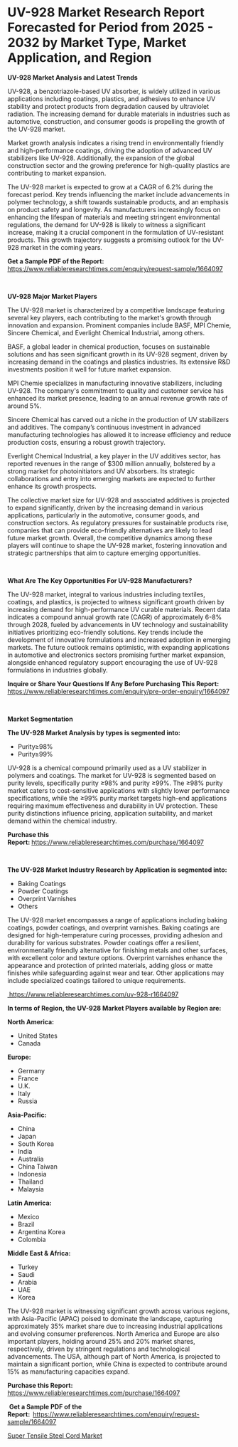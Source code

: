 <p><h1>UV-928 Market Research Report Forecasted for Period from 2025 -  2032 by Market Type, Market Application, and Region</h1></p><p><strong>UV-928 Market Analysis and Latest Trends</strong></p>
<p><p>UV-928, a benzotriazole-based UV absorber, is widely utilized in various applications including coatings, plastics, and adhesives to enhance UV stability and protect products from degradation caused by ultraviolet radiation. The increasing demand for durable materials in industries such as automotive, construction, and consumer goods is propelling the growth of the UV-928 market.</p><p>Market growth analysis indicates a rising trend in environmentally friendly and high-performance coatings, driving the adoption of advanced UV stabilizers like UV-928. Additionally, the expansion of the global construction sector and the growing preference for high-quality plastics are contributing to market expansion. </p><p>The UV-928 market is expected to grow at a CAGR of 6.2% during the forecast period. Key trends influencing the market include advancements in polymer technology, a shift towards sustainable products, and an emphasis on product safety and longevity. As manufacturers increasingly focus on enhancing the lifespan of materials and meeting stringent environmental regulations, the demand for UV-928 is likely to witness a significant increase, making it a crucial component in the formulation of UV-resistant products. This growth trajectory suggests a promising outlook for the UV-928 market in the coming years.</p></p>
<p><strong>Get a Sample PDF of the Report:&nbsp;</strong> <a href="https://www.reliableresearchtimes.com/enquiry/request-sample/1664097?utm_campaign=3033&utm_medium=2&utm_source=Github&utm_content=ia&utm_term=23032025&utm_id=uv-928">https://www.reliableresearchtimes.com/enquiry/request-sample/1664097</a></p>
<p>&nbsp;</p>
<p><strong>UV-928 Major Market Players</strong></p>
<p><p>The UV-928 market is characterized by a competitive landscape featuring several key players, each contributing to the market's growth through innovation and expansion. Prominent companies include BASF, MPI Chemie, Sincere Chemical, and Everlight Chemical Industrial, among others.</p><p>BASF, a global leader in chemical production, focuses on sustainable solutions and has seen significant growth in its UV-928 segment, driven by increasing demand in the coatings and plastics industries. Its extensive R&D investments position it well for future market expansion.</p><p>MPI Chemie specializes in manufacturing innovative stabilizers, including UV-928. The company's commitment to quality and customer service has enhanced its market presence, leading to an annual revenue growth rate of around 5%.</p><p>Sincere Chemical has carved out a niche in the production of UV stabilizers and additives. The company’s continuous investment in advanced manufacturing technologies has allowed it to increase efficiency and reduce production costs, ensuring a robust growth trajectory.</p><p>Everlight Chemical Industrial, a key player in the UV additives sector, has reported revenues in the range of $300 million annually, bolstered by a strong market for photoinitiators and UV absorbers. Its strategic collaborations and entry into emerging markets are expected to further enhance its growth prospects.</p><p>The collective market size for UV-928 and associated additives is projected to expand significantly, driven by the increasing demand in various applications, particularly in the automotive, consumer goods, and construction sectors. As regulatory pressures for sustainable products rise, companies that can provide eco-friendly alternatives are likely to lead future market growth. Overall, the competitive dynamics among these players will continue to shape the UV-928 market, fostering innovation and strategic partnerships that aim to capture emerging opportunities.</p></p>
<p>&nbsp;</p>
<p><strong>What Are The Key Opportunities For UV-928 Manufacturers?</strong></p>
<p><p>The UV-928 market, integral to various industries including textiles, coatings, and plastics, is projected to witness significant growth driven by increasing demand for high-performance UV curable materials. Recent data indicates a compound annual growth rate (CAGR) of approximately 6-8% through 2028, fueled by advancements in UV technology and sustainability initiatives prioritizing eco-friendly solutions. Key trends include the development of innovative formulations and increased adoption in emerging markets. The future outlook remains optimistic, with expanding applications in automotive and electronics sectors promising further market expansion, alongside enhanced regulatory support encouraging the use of UV-928 formulations in industries globally.</p></p>
<p><strong>Inquire or Share Your Questions If Any Before Purchasing This Report:</strong> <a href="https://www.reliableresearchtimes.com/enquiry/pre-order-enquiry/1664097?utm_campaign=3033&utm_medium=2&utm_source=Github&utm_content=ia&utm_term=23032025&utm_id=uv-928">https://www.reliableresearchtimes.com/enquiry/pre-order-enquiry/1664097</a></p>
<p>&nbsp;</p>
<p><strong>Market Segmentation</strong></p>
<p><strong>The UV-928 Market Analysis by types is segmented into:</strong></p>
<p><ul><li>Purity≥98%</li><li>Purity≥99%</li></ul></p>
<p><p>UV-928 is a chemical compound primarily used as a UV stabilizer in polymers and coatings. The market for UV-928 is segmented based on purity levels, specifically purity ≥98% and purity ≥99%. The ≥98% purity market caters to cost-sensitive applications with slightly lower performance specifications, while the ≥99% purity market targets high-end applications requiring maximum effectiveness and durability in UV protection. These purity distinctions influence pricing, application suitability, and market demand within the chemical industry.</p></p>
<p><strong>Purchase this Report:&nbsp;</strong><a href="https://www.reliableresearchtimes.com/purchase/1664097?utm_campaign=3033&utm_medium=2&utm_source=Github&utm_content=ia&utm_term=23032025&utm_id=uv-928">https://www.reliableresearchtimes.com/purchase/1664097</a></p>
<p>&nbsp;</p>
<p><strong>The UV-928 Market Industry Research by Application is segmented into:</strong></p>
<p><ul><li>Baking Coatings</li><li>Powder Coatings</li><li>Overprint Varnishes</li><li>Others</li></ul></p>
<p><p>The UV-928 market encompasses a range of applications including baking coatings, powder coatings, and overprint varnishes. Baking coatings are designed for high-temperature curing processes, providing adhesion and durability for various substrates. Powder coatings offer a resilient, environmentally friendly alternative for finishing metals and other surfaces, with excellent color and texture options. Overprint varnishes enhance the appearance and protection of printed materials, adding gloss or matte finishes while safeguarding against wear and tear. Other applications may include specialized coatings tailored to unique requirements.</p></p>
<p><a href="https://www.reliableresearchtimes.com/uv-928-r1664097?utm_campaign=3033&utm_medium=2&utm_source=Github&utm_content=ia&utm_term=23032025&utm_id=uv-928">&nbsp;https://www.reliableresearchtimes.com/uv-928-r1664097</a></p>
<p><strong>In terms of Region, the UV-928 Market Players available by Region are:</strong></p>
<p>
    <p> <strong> North America: </strong>
        <ul>
            <li>United States</li>
            <li>Canada</li>
        </ul>
        </p> 
    <p> <strong> Europe: </strong>
        <ul>
            <li>Germany</li>
            <li>France</li>
            <li>U.K.</li>
            <li>Italy</li>
            <li>Russia</li>
        </ul>
        </p> 
    <p> <strong> Asia-Pacific: </strong>
        <ul>
            <li>China</li>
            <li>Japan</li>
            <li>South Korea</li>
            <li>India</li>
            <li>Australia</li>
            <li>China Taiwan</li>
            <li>Indonesia</li>
            <li>Thailand</li>
            <li>Malaysia</li>
        </ul>
        </p> 
    <p> <strong> Latin America: </strong>
        <ul>
            <li>Mexico</li>
            <li>Brazil</li>
            <li>Argentina Korea</li>
            <li>Colombia</li>
        </ul>
        </p> 
    <p> <strong> Middle East & Africa: </strong>
        <ul>
            <li>Turkey</li>
            <li>Saudi</li>
            <li>Arabia</li>
            <li>UAE</li>
            <li>Korea</li>
        </ul>
    </p>
    </p>
<p><p>The UV-928 market is witnessing significant growth across various regions, with Asia-Pacific (APAC) poised to dominate the landscape, capturing approximately 35% market share due to increasing industrial applications and evolving consumer preferences. North America and Europe are also important players, holding around 25% and 20% market shares, respectively, driven by stringent regulations and technological advancements. The USA, although part of North America, is projected to maintain a significant portion, while China is expected to contribute around 15% as manufacturing capacities expand.</p></p>
<p><strong>Purchase this Report: </strong><a href="https://www.reliableresearchtimes.com/purchase/1664097?utm_campaign=3033&utm_medium=2&utm_source=Github&utm_content=ia&utm_term=23032025&utm_id=uv-928">https://www.reliableresearchtimes.com/purchase/1664097</a></p>
<p>&nbsp;<strong>Get a Sample PDF of the Report:&nbsp;&nbsp;</strong><a href="https://www.reliableresearchtimes.com/enquiry/request-sample/1664097?utm_campaign=3033&utm_medium=2&utm_source=Github&utm_content=ia&utm_term=23032025&utm_id=uv-928">https://www.reliableresearchtimes.com/enquiry/request-sample/1664097</a></p>
<p><strong></strong></p>
<p><p><a href="https://github.com/xanaanenkaly/Market-Research-Report-List-1/blob/main/super-tensile-steel-cord-market.md?utm_campaign=3033&utm_medium=2&utm_source=Github&utm_content=ia&utm_term=23032025&utm_id=uv-928">Super Tensile Steel Cord Market</a></p></p>